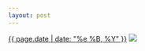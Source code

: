 ```yaml
---
layout: post
---
```


<p>
  <time><a href="/228">{{ page.date | date: "%e %B, %Y" }}</a></time>
  <a href="/228"><img src="{{ site.assets_url }}/228.jpg"/></a>
</p>
